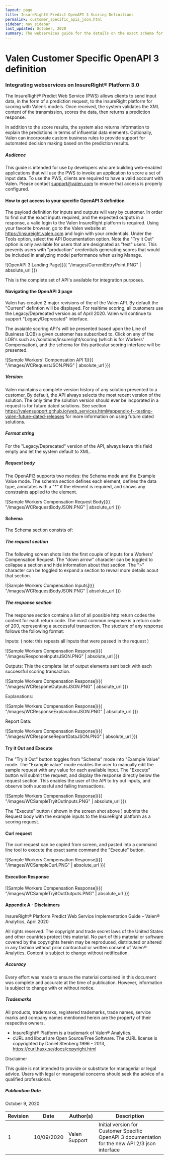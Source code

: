 ```yaml
---
layout: page
title: InsureRight® Predict OpenAPI 3 Scoring Definitions
permalink: customer_specific_apis_json.html
sidebar: nav_sidebar
last_updated: October, 2020
summary: The webservices guide for the details on the exact schema for requests and responses.
---
```


# Valen Customer Specific OpenAPI 3 definition

### Integrating webservices on InsureRight® Platform 3.0

The InsureRight® Predict Web Service (PWS) allows clients to send input data, in the form of a prediction request, to the InsureRight platform for scoring with Valen’s models. Once received, the system validates the XML content of the transmission, scores the data, then returns a prediction response.

In addition to the score results, the system also returns information to explain the predictions in terms of influential data elements. Optionally, Valen can incorporate custom business rules to provide support for automated decision making based on the prediction results.

##### Audience

This guide is intended for use by developers who are building web-enabled applications that will use the PWS to invoke an application to score a set of input data. To use the PWS, clients are required to have a valid  account with Valen. Please contact <support@valen.com> to ensure that access is properly configured.

#### How to get access to your specific OpenAPI 3 definition

The payload definition for inputs and outputs will vary by customer.  In order to find out the exact inputs required, and the expected outputs in a response, a valid login to the Valen InsureRight platform is required.  Using your favorite browser, go to the Valen website at https://insureight.valen.com and login with your credentials.  Under the Tools option, select the API Documentation option.
Note the "Try it Out" option is only available for users that are designated as "test" users.  This prevents users with "production" credentials generating scores that would be included in analyzing model performance when using Manage.

![OpenAPI 3 Landing Page]({{ "/images/CurrentEntryPoint.PNG" | absolute_url }})

This is the complete set of API's available for integration purposes.

#### Navigating the OpenAPI 3 page

Valen has created 2 major revisions of the of the Valen API.  By default the "Current" defintion will be displayed. For realtime scoring, all customers use the Legacy/Deprecated version as of April 2020.  Valen will continue to support "Legacy/Deprecated" interface.

The avaiable scoring API's will be presented based upon the Line of Business (LOB) a given customer has subscribed to. Click on any of the LOB's such as /solutions/insureright/scoring (which is for Workers' Compensation), and the schema for this particular scoring interface will be presented.

![Sample Workers' Compensation API 1]({{ "/images/WCRequestJSON.PNG" | absolute_url }})

##### Version: 
Valen maintains a complete version history of any solution presented to a customer.  By default, the API always selects the most recent version of the solution.  The only time the solution version should ever be incporated in a request is for future dated solutions.  See section <https://valensupport.github.io/web_services.html#appendix-f--testing-valen-future-dated-releases> for more information on using future dated solutions.

##### Format string
For the "Legacy/Deprecated" version of the API, always leave this field empty and let the system default to XML. 

##### Request body
The OpenAPI3 supports two modes: the Schema mode and the Example Value mode.  The schema section defines each element, defines the data type, annotates with a "\*" if the element is required, and shows any constraints applied to the element.

![Sample Workers Compensation Request Body]({{ "/images/WCRequestBodyJSON.PNG" | absolute_url }})

#### Schema

The Schema section consists of:

##### The request section
The following screen shots lists the first couple of inputs for a Workers' Compensation Request. The "down arrow" character can be toggled to collapse a section and hide information about that section. The ">" character can be toggled to expand a section to reveal more details acout that section.
   
![Sample Workers Compensation Inputs]({{ "/images/WCRequestBodyJSON.PNG" | absolute_url }})
   
##### The response section
   The response section contains a list of all possible http return codes the content for each return code. The most common response is a return code of 200, representing a successful transaction. The stucture of any response follows the following format:
   
 Inputs: ( note: this repeats all inputs that were passed in the request )
   
![Sample Workers Compensation Response]({{ "/images/ResponseInputsJSON.PNG" | absolute_url }})
   
Outputs:  This the complete list of output elements sent back with each successful scoring transaction.
   
![Sample Workers Compensation Response]({{ "/images/WCResponeOutputsJSON.PNG" | absolute_url }})

Explanations:
   
![Sample Workers Compensation Response]({{ "/images/WCResponseExplanationJSON.PNG" | absolute_url }})

Report Data:
   
![Sample Workers Compensation Response]({{ "/images/WCResponseReportDataJSON.PNG" | absolute_url }})


#### Try it Out and Execute

The "Try it Out" button toggles from "Schema" mode into "Example Value" mode.  The "Example value" mode enables the user to manually edit the sample request with any value for each available input.  The "Execute" button will submit the request, and display the response directly below the request section. This enables the user of the API to try out inputs, and observe both sucessful and failing transactions.

![Sample Workers Compensation Response]({{ "/images/WCSampleTryitOutInputs.PNG" | absolute_url }})

The "Execute" button ( shown in the screen shot above ) submits the Request body with the example inputs to the InsureRight platform as a scoring request.  

#### Curl request 

The curl request can be copied from screen, and pasted into a command line tool to execute the exact same command the "Execute" button.

![Sample Workers Compensation Response]({{ "/images/WCSampleCurl.PNG" | absolute_url }})

#### Execution Response

![Sample Workers Compensation Response]({{ "/images/WCSampleTryitOutOutputs.PNG" | absolute_url }})

#### Appendix A - Disclaimers

InsureRight® Platform Predict Web Service Implementation Guide – Valen® Analytics, April 2020

All rights reserved. The copyright and trade secret laws of the United States and other countries protect this material. No part of this material or software covered by the copyrights herein may be reproduced, distributed or altered in any fashion without prior contractual or written consent of Valen® Analytics. Content is subject to change without notification.

##### Accuracy

Every effort was made to ensure the material contained in this document was complete and accurate at the time of publication. However, information is subject to change with or without notice.

##### Trademarks

All products, trademarks, registered trademarks, trade names, service marks and company names mentioned herein are the property of their respective owners.

-   InsureRight® Platform is a trademark of Valen® Analytics.
-   cURL and libcurl are Open Source/Free Software. The cURL license is
    copyrighted by Daniel Stenberg 1996 - 2013, <https://curl.haxx.se/docs/copyright.html>

Disclaimer

This guide is not intended to provide or substitute for managerial or legal advice. Users with legal or managerial concerns should seek the advice of a qualified professional.

##### Publication Date

October 9, 2020

| Revision | Date | Author(s) | Description |
|----------|------|-----------|-------------|
|1|10/09/2020|Valen Support|Initial version for Customer Specific OpenAPI 3 documentation for the new API 2/3 json interface|


